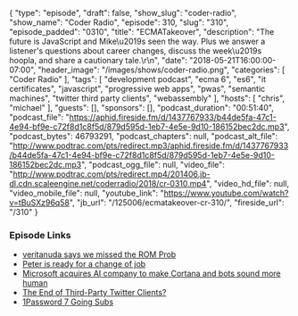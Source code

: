 {
  "type": "episode",
  "draft": false,
  "show_slug": "coder-radio",
  "show_name": "Coder Radio",
  "episode": 310,
  "slug": "310",
  "episode_padded": "0310",
  "title": "ECMATakeover",
  "description": "The future is JavaScript and Mike\u2019s seen the way. Plus we answer a listener's questions about career changes, discuss the week\u2019s hoopla, and share a cautionary tale.\r\n",
  "date": "2018-05-21T16:00:00-07:00",
  "header_image": "/images/shows/coder-radio.png",
  "categories": [
    "Coder Radio"
  ],
  "tags": [
    "development podcast",
    "ecma 6",
    "es6",
    "it certificates",
    "javascript",
    "progressive web apps",
    "pwas",
    "semantic machines",
    "twitter third party clients",
    "webassembly"
  ],
  "hosts": [
    "chris",
    "michael"
  ],
  "guests": [],
  "sponsors": [],
  "podcast_duration": "00:51:40",
  "podcast_file": "https://aphid.fireside.fm/d/1437767933/b44de5fa-47c1-4e94-bf9e-c72f8d1c8f5d/879d595d-1eb7-4e5e-9d10-186152bec2dc.mp3",
  "podcast_bytes": 46793291,
  "podcast_chapters": null,
  "podcast_alt_file": "http://www.podtrac.com/pts/redirect.mp3/aphid.fireside.fm/d/1437767933/b44de5fa-47c1-4e94-bf9e-c72f8d1c8f5d/879d595d-1eb7-4e5e-9d10-186152bec2dc.mp3",
  "podcast_ogg_file": null,
  "video_file": "http://www.podtrac.com/pts/redirect.mp4/201406.jb-dl.cdn.scaleengine.net/coderradio/2018/cr-0310.mp4",
  "video_hd_file": null,
  "video_mobile_file": null,
  "youtube_link": "https://www.youtube.com/watch?v=tBuSXz96q58",
  "jb_url": "/125006/ecmatakeover-cr-310/",
  "fireside_url": "/310"
}


### Episode Links

  * [veritanuda says we missed the ROM Prob](https://pastebin.com/0fixm7jT "veritanuda says we missed the ROM Prob")
  * [Peter is ready for a change of job](https://pastebin.com/SkpB8FA1 "Peter is ready for a change of job")
  * [Microsoft acquires AI company to make Cortana and bots sound more human](https://www.theverge.com/2018/5/21/17375482/microsoft-semantic-machines-acquisition-bots-cortana-human "Microsoft acquires AI company to make Cortana and bots sound more human")
  * [The End of Third-Party Twitter Clients?](https://daringfireball.net/2018/05/the_end_of_third_party_twitter_clients "The End of Third-Party Twitter Clients?")
  * [1Password 7 Going Subs](https://blog.agilebits.com/2018/05/10/getting-1password-7-ready-for-the-mac-app-store/ "1Password 7 Going Subs")


